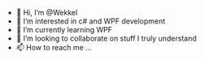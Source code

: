 - 👋 Hi, I’m @Wekkel
- 👀 I’m interested in c# and WPF development
- 🌱 I’m currently learning WPF
- 💞️ I’m looking to collaborate on stuff I truly understand
- 📫 How to reach me ...

<!---
Wekkel/Wekkel is a ✨ special ✨ repository because its `README.md` (this file) appears on your GitHub profile.
You can click the Preview link to take a look at your changes.
--->
